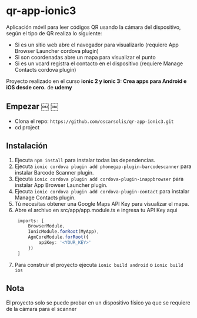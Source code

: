 # qr-app-ionic3

Aplicación móvil para leer códigos QR usando la cámara del dispositivo, según el tipo de QR realiza lo siguiente:

+ Si es un sitio web abre el navegador para visualizarlo (requiere App Browser Launcher cordova plugin)
+ Si son coordenadas abre un mapa para visualizar el punto
+ Si es un vcard registra el contacto en el dispositivo (requiere Manage Contacts cordova plugin)

Proyecto realizado en el curso **ionic 2 y ionic 3: Crea apps para Android e iOS desde cero.** de **udemy**

## Empezar ￼  ￼

* Clona el repo: `https://github.com/oscarsolis/qr-app-ionic3.git`
* cd project

## Instalación 

1. Ejecuta `npm install` para instalar todas las dependencias.
2. Ejecuta `ionic cordova plugin add phonegap-plugin-barcodescanner` para instalar Barcode Scanner plugin.
3. Ejecuta `ionic cordova plugin add cordova-plugin-inappbrowser` para instalar App Browser Launcher plugin.
4. Ejecuta `ionic cordova plugin add cordova-plugin-contact` para instalar Manage Contacts plugin.
5. Tú necesitas obtener una Google Maps API Key para visualizar el mapa.
6. Abre el archivo en src/app/app.module.ts e ingresa tu API Key aqui
   ```ts
    imports: [
        BrowserModule,
        IonicModule.forRoot(MyApp),
        AgmCoreModule.forRoot({
            apiKey: '<YOUR_KEY>'
        })
    ]
   ```
7. Para construir el proyecto ejecuta `ionic build android` o `ionic build ios`

## Nota
El proyecto solo se puede probar en un dispositivo físico ya que se requiere de la cámara para el scanner




